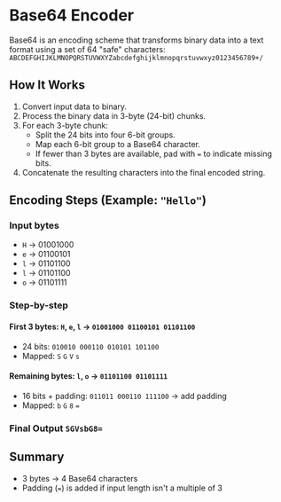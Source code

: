 # Base64 Encoder

Base64 is an encoding scheme that transforms binary data into a text format using a set of 64 "safe" characters:  
`ABCDEFGHIJKLMNOPQRSTUVWXYZabcdefghijklmnopqrstuvwxyz0123456789+/`

## How It Works

1. Convert input data to binary.
2. Process the binary data in 3-byte (24-bit) chunks.
3. For each 3-byte chunk:
   - Split the 24 bits into four 6-bit groups.
   - Map each 6-bit group to a Base64 character.
   - If fewer than 3 bytes are available, pad with `=` to indicate missing bits.
4. Concatenate the resulting characters into the final encoded string.

## Encoding Steps (Example: `"Hello"`)

### Input bytes
- `H` → 01001000
- `e` → 01100101
- `l` → 01101100
- `l` → 01101100
- `o` → 01101111

### Step-by-step

#### First 3 bytes: `H`, `e`, `l` → `01001000 01100101 01101100`
- 24 bits: `010010 000110 010101 101100`
- Mapped: `S` `G` `V` `s`

#### Remaining bytes: `l`, `o` → `01101100 01101111`
- 16 bits + padding: `011011 000110 111100` → add padding
- Mapped: `b` `G` `8` `=`

### Final Output `SGVsbG8=`

## Summary

- 3 bytes → 4 Base64 characters
- Padding (`=`) is added if input length isn't a multiple of 3
